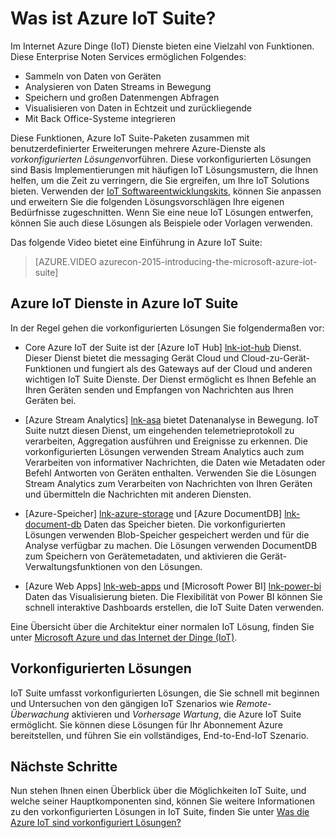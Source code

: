 <properties
    pageTitle="Überblick über die Microsoft Azure IoT Suite | Microsoft Azure"
    description="Übersicht über bietet Azure IoT Suite Internet der Dinge vorkonfigurierten Lösungen zum Sammeln, analysieren, und Speichern von Daten, Bereitstellen von Visualisierungen und Integration mit anderen Systemen."
    services=""
    suite="iot-suite"
    documentationCenter=""
    authors="dominicbetts"
    manager="timlt"
    editor=""/>

<tags
     ms.service="iot-suite"
     ms.devlang="na"
     ms.topic="get-started-article"
     ms.tgt_pltfrm="na"
     ms.workload="na"
     ms.date="08/09/2016"
     ms.author="dobett"/>

# <a name="what-is-azure-iot-suite"></a>Was ist Azure IoT Suite?

Im Internet Azure Dinge (IoT) Dienste bieten eine Vielzahl von Funktionen. Diese Enterprise Noten Services ermöglichen Folgendes:

- Sammeln von Daten von Geräten
- Analysieren von Daten Streams in Bewegung
- Speichern und großen Datenmengen Abfragen
- Visualisieren von Daten in Echtzeit und zurückliegende
- Mit Back Office-Systeme integrieren

Diese Funktionen, Azure IoT Suite-Paketen zusammen mit benutzerdefinierter Erweiterungen mehrere Azure-Dienste als *vorkonfigurierten Lösungen*vorführen. Diese vorkonfigurierten Lösungen sind Basis Implementierungen mit häufigen IoT Lösungsmustern, die Ihnen helfen, um die Zeit zu verringern, die Sie ergreifen, um Ihre IoT Solutions bieten. Verwenden der [IoT Softwareentwicklungskits][lnk-sdks], können Sie anpassen und erweitern Sie die folgenden Lösungsvorschlägen Ihre eigenen Bedürfnisse zugeschnitten. Wenn Sie eine neue IoT Lösungen entwerfen, können Sie auch diese Lösungen als Beispiele oder Vorlagen verwenden.

Das folgende Video bietet eine Einführung in Azure IoT Suite:

> [AZURE.VIDEO azurecon-2015-introducing-the-microsoft-azure-iot-suite]

## <a name="azure-iot-services-in-azure-iot-suite"></a>Azure IoT Dienste in Azure IoT Suite

In der Regel gehen die vorkonfigurierten Lösungen Sie folgendermaßen vor:

- Core Azure IoT der Suite ist der [Azure IoT Hub] [ lnk-iot-hub] Dienst. Dieser Dienst bietet die messaging Gerät Cloud und Cloud-zu-Gerät-Funktionen und fungiert als des Gateways auf der Cloud und anderen wichtigen IoT Suite Dienste. Der Dienst ermöglicht es Ihnen Befehle an Ihren Geräten senden und Empfangen von Nachrichten aus Ihren Geräten bei.

- [Azure Stream Analytics] [ lnk-asa] bietet Datenanalyse in Bewegung. IoT Suite nutzt diesen Dienst, um eingehenden telemetrieprotokoll zu verarbeiten, Aggregation ausführen und Ereignisse zu erkennen. Die vorkonfigurierten Lösungen verwenden Stream Analytics auch zum Verarbeiten von informativer Nachrichten, die Daten wie Metadaten oder Befehl Antworten von Geräten enthalten. Verwenden Sie die Lösungen Stream Analytics zum Verarbeiten von Nachrichten von Ihren Geräten und übermitteln die Nachrichten mit anderen Diensten.

- [Azure-Speicher] [ lnk-azure-storage] und [Azure DocumentDB] [ lnk-document-db] Daten das Speicher bieten. Die vorkonfigurierten Lösungen verwenden Blob-Speicher gespeichert werden und für die Analyse verfügbar zu machen. Die Lösungen verwenden DocumentDB zum Speichern von Gerätemetadaten, und aktivieren die Gerät-Verwaltungsfunktionen von den Lösungen.

- [Azure Web Apps] [ lnk-web-apps] und [Microsoft Power BI] [ lnk-power-bi] Daten das Visualisierung bieten. Die Flexibilität von Power BI können Sie schnell interaktive Dashboards erstellen, die IoT Suite Daten verwenden.

Eine Übersicht über die Architektur einer normalen IoT Lösung, finden Sie unter [Microsoft Azure und das Internet der Dinge (IoT)][iot-suite-what-is-azure-iot].

## <a name="preconfigured-solutions"></a>Vorkonfigurierten Lösungen

IoT Suite umfasst vorkonfigurierten Lösungen, die Sie schnell mit beginnen und Untersuchen von den gängigen IoT Szenarios wie *Remote-Überwachung* aktivieren und *Vorhersage Wartung*, die Azure IoT Suite ermöglicht. Sie können diese Lösungen für Ihr Abonnement Azure bereitstellen, und führen Sie ein vollständiges, End-to-End-IoT Szenario.

## <a name="next-steps"></a>Nächste Schritte

Nun stehen Ihnen einen Überblick über die Möglichkeiten IoT Suite, und welche seiner Hauptkomponenten sind, können Sie weitere Informationen zu den vorkonfigurierten Lösungen in IoT Suite, finden Sie unter [Was die Azure IoT sind vorkonfiguriert Lösungen?][lnk-what-are-preconfig]

[lnk-sdks]: https://azure.microsoft.com/documentation/articles/iot-hub-sdks-summary/
[lnk-iot-hub]: https://azure.microsoft.com/documentation/services/iot-hub/
[lnk-asa]: https://azure.microsoft.com/documentation/services/stream-analytics/
[lnk-azure-storage]: https://azure.microsoft.com/documentation/services/storage/
[lnk-document-db]: https://azure.microsoft.com/documentation/services/documentdb/
[lnk-power-bi]: https://powerbi.microsoft.com/
[lnk-web-apps]: https://azure.microsoft.com/documentation/services/app-service/web/
[iot-suite-what-is-azure-iot]: iot-suite-what-is-azure-iot.md
[lnk-what-are-preconfig]: iot-suite-what-are-preconfigured-solutions.md
